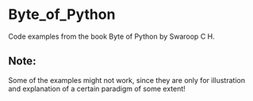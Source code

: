 # Byte_of_Python
Code examples from the book Byte of Python by Swaroop C H.

## Note:

Some of the examples might not work, since they are only for illustration and explanation of a certain paradigm of some extent!
